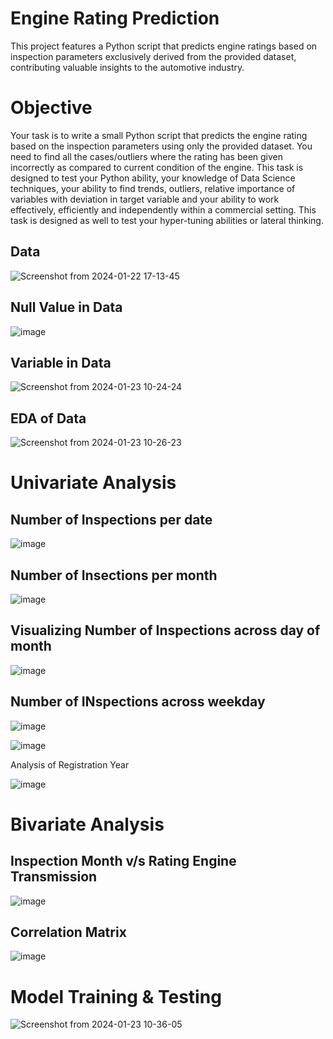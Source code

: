 # Engine Rating Prediction 

This project features a Python script that predicts engine ratings based on inspection parameters 
exclusively derived from the provided dataset, contributing valuable insights to the automotive industry.

# Objective

Your task is to write a small Python script that predicts the engine rating based on the inspection 
parameters using only the provided dataset. You need to find all the cases/outliers where the rating has been 
given incorrectly as compared to current condition of the engine.
This task is designed to test your Python ability, your knowledge of Data Science techniques, 
your ability to find trends, outliers, relative importance of variables with deviation in target variable 
and your ability to work effectively, efficiently and independently within a commercial setting.
This task is designed as well to test your hyper-tuning abilities or lateral thinking.

## Data

![Screenshot from 2024-01-22 17-13-45](https://github.com/Phirat-Passi/Engine-Rating-Prediction/assets/67471222/04cb36fe-8d94-47f4-bc9e-64bf9965a291)

## Null Value in Data

![image](https://github.com/Phirat-Passi/Engine-Rating-Prediction/assets/67471222/c9cdc0f9-0540-46f2-bc02-0c0d8f8e79cd)

## Variable in Data 

![Screenshot from 2024-01-23 10-24-24](https://github.com/Phirat-Passi/Engine-Rating-Prediction/assets/67471222/bdfed7fe-bb3f-46ed-ac45-abe244fa07ae)

## EDA of Data

![Screenshot from 2024-01-23 10-26-23](https://github.com/Phirat-Passi/Engine-Rating-Prediction/assets/67471222/1a900ecb-b3c4-4beb-9fb2-8f1c167b5f63)

# Univariate Analysis 

## Number of Inspections per date

![image](https://github.com/Phirat-Passi/Engine-Rating-Prediction/assets/67471222/c0a340c9-7290-4b29-8780-b2afaade1cc5)

## Number of Insections per month

![image](https://github.com/Phirat-Passi/Engine-Rating-Prediction/assets/67471222/dc5e4c82-82af-4934-8d76-25e3335ec639)

## Visualizing Number of Inspections across day of month

![image](https://github.com/Phirat-Passi/Engine-Rating-Prediction/assets/67471222/58340ee0-97da-4760-b955-fd6b9ae8f6b4)

## Number of INspections across weekday 

![image](https://github.com/Phirat-Passi/Engine-Rating-Prediction/assets/67471222/0719556c-9ec4-4bd5-a0eb-03ba55d5ebf0)

![image](https://github.com/Phirat-Passi/Engine-Rating-Prediction/assets/67471222/fa3b6e02-e3b4-4cbb-aef4-4d836ee01774)

Analysis of Registration Year

![image](https://github.com/Phirat-Passi/Engine-Rating-Prediction/assets/67471222/cba79a73-9c8f-4e85-94f9-f9cfdff6bbdc)

# Bivariate Analysis 

## Inspection Month v/s Rating Engine Transmission

![image](https://github.com/Phirat-Passi/Engine-Rating-Prediction/assets/67471222/eb221091-cbe1-435a-a428-b40ae6bbb031)

## Correlation Matrix 

![image](https://github.com/Phirat-Passi/Engine-Rating-Prediction/assets/67471222/574a9b69-6c23-4864-a513-88f09d454b34)

# Model Training & Testing 

![Screenshot from 2024-01-23 10-36-05](https://github.com/Phirat-Passi/Engine-Rating-Prediction/assets/67471222/74853876-1d6c-49c4-b58f-5ff78df3cf05)















